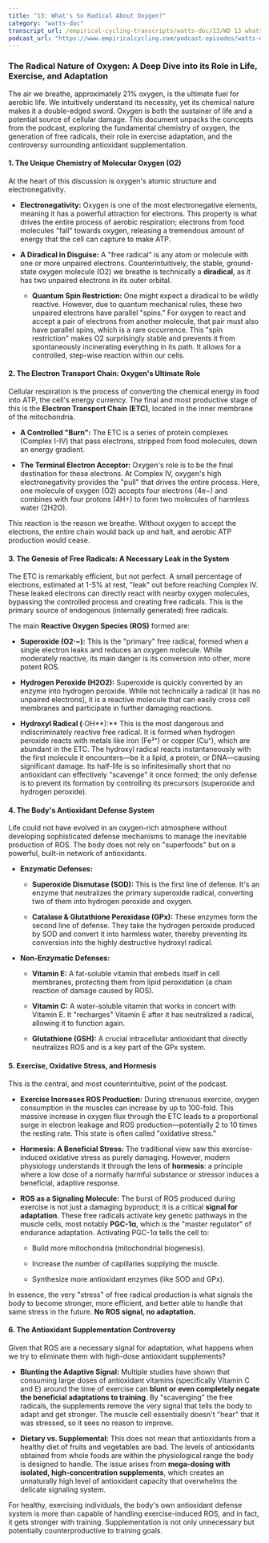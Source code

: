 ```yaml
---
title: "13: What's So Radical About Oxygen?"
category: "watts-doc"
transcript_url: /empirical-cycling-transcripts/watts-doc/13/WD 13 whats so radical about oxygen - 10_26_19, 10.24 PM (transcribed on 08-Aug-2025 10-44-46).txt
podcast_url: "https://www.empiricalcycling.com/podcast-episodes/watts-doc-13-whats-so-radical-about-oxygen"
---
```


### The Radical Nature of Oxygen: A Deep Dive into its Role in Life, Exercise, and Adaptation

The air we breathe, approximately 21% oxygen, is the ultimate fuel for aerobic life. We intuitively understand its necessity, yet its chemical nature makes it a double-edged sword. Oxygen is both the sustainer of life and a potential source of cellular damage. This document unpacks the concepts from the podcast, exploring the fundamental chemistry of oxygen, the generation of free radicals, their role in exercise adaptation, and the controversy surrounding antioxidant supplementation.

#### 1. The Unique Chemistry of Molecular Oxygen (O2​)

At the heart of this discussion is oxygen's atomic structure and electronegativity.

-   **Electronegativity:** Oxygen is one of the most electronegative elements, meaning it has a powerful attraction for electrons. This property is what drives the entire process of aerobic respiration; electrons from food molecules "fall" towards oxygen, releasing a tremendous amount of energy that the cell can capture to make ATP.
    
-   **A Diradical in Disguise:** A "free radical" is any atom or molecule with one or more unpaired electrons. Counterintuitively, the stable, ground-state oxygen molecule (O2​) we breathe is technically a **diradical**, as it has two unpaired electrons in its outer orbital.
    
    -   **Quantum Spin Restriction:** One might expect a diradical to be wildly reactive. However, due to quantum mechanical rules, these two unpaired electrons have parallel "spins." For oxygen to react and accept a pair of electrons from another molecule, that pair must also have parallel spins, which is a rare occurrence. This "spin restriction" makes O2​ surprisingly stable and prevents it from spontaneously incinerating everything in its path. It allows for a controlled, step-wise reaction within our cells.
        

#### 2. The Electron Transport Chain: Oxygen's Ultimate Role

Cellular respiration is the process of converting the chemical energy in food into ATP, the cell's energy currency. The final and most productive stage of this is the **Electron Transport Chain (ETC)**, located in the inner membrane of the mitochondria.

-   **A Controlled "Burn":** The ETC is a series of protein complexes (Complex I-IV) that pass electrons, stripped from food molecules, down an energy gradient.
    
-   **The Terminal Electron Acceptor:** Oxygen's role is to be the final destination for these electrons. At Complex IV, oxygen's high electronegativity provides the "pull" that drives the entire process. Here, one molecule of oxygen (O2​) accepts four electrons (4e−) and combines with four protons (4H+) to form two molecules of harmless water (2H2​O).
    

This reaction is the reason we breathe. Without oxygen to accept the electrons, the entire chain would back up and halt, and aerobic ATP production would cease.

#### 3. The Genesis of Free Radicals: A Necessary Leak in the System

The ETC is remarkably efficient, but not perfect. A small percentage of electrons, estimated at 1-5% at rest, "leak" out before reaching Complex IV. These leaked electrons can directly react with nearby oxygen molecules, bypassing the controlled process and creating free radicals. This is the primary source of endogenous (internally generated) free radicals.

The main **Reactive Oxygen Species (ROS)** formed are:

-   **Superoxide (**O2⋅−​**):** This is the "primary" free radical, formed when a single electron leaks and reduces an oxygen molecule. While moderately reactive, its main danger is its conversion into other, more potent ROS.
    
-   **Hydrogen Peroxide (**H2​O2​**):** Superoxide is quickly converted by an enzyme into hydrogen peroxide. While not technically a radical (it has no unpaired electrons), it is a reactive molecule that can easily cross cell membranes and participate in further damaging reactions.
    
-   **Hydroxyl Radical (**⋅OH**):** This is the most dangerous and indiscriminately reactive free radical. It is formed when hydrogen peroxide reacts with metals like iron (Fe²⁺) or copper (Cu⁺), which are abundant in the ETC. The hydroxyl radical reacts instantaneously with the first molecule it encounters—be it a lipid, a protein, or DNA—causing significant damage. Its half-life is so infinitesimally short that no antioxidant can effectively "scavenge" it once formed; the only defense is to prevent its formation by controlling its precursors (superoxide and hydrogen peroxide).
    

#### 4. The Body's Antioxidant Defense System

Life could not have evolved in an oxygen-rich atmosphere without developing sophisticated defense mechanisms to manage the inevitable production of ROS. The body does not rely on "superfoods" but on a powerful, built-in network of antioxidants.

-   **Enzymatic Defenses:**
    
    -   **Superoxide Dismutase (SOD):** This is the first line of defense. It's an enzyme that neutralizes the primary superoxide radical, converting two of them into hydrogen peroxide and oxygen.
        
    -   **Catalase & Glutathione Peroxidase (GPx):** These enzymes form the second line of defense. They take the hydrogen peroxide produced by SOD and convert it into harmless water, thereby preventing its conversion into the highly destructive hydroxyl radical.
        
-   **Non-Enzymatic Defenses:**
    
    -   **Vitamin E:** A fat-soluble vitamin that embeds itself in cell membranes, protecting them from lipid peroxidation (a chain reaction of damage caused by ROS).
        
    -   **Vitamin C:** A water-soluble vitamin that works in concert with Vitamin E. It "recharges" Vitamin E after it has neutralized a radical, allowing it to function again.
        
    -   **Glutathione (GSH):** A crucial intracellular antioxidant that directly neutralizes ROS and is a key part of the GPx system.
        

#### 5. Exercise, Oxidative Stress, and Hormesis

This is the central, and most counterintuitive, point of the podcast.

-   **Exercise Increases ROS Production:** During strenuous exercise, oxygen consumption in the muscles can increase by up to 100-fold. This massive increase in oxygen flux through the ETC leads to a proportional surge in electron leakage and ROS production—potentially 2 to 10 times the resting rate. This state is often called "oxidative stress."
    
-   **Hormesis: A Beneficial Stress:** The traditional view saw this exercise-induced oxidative stress as purely damaging. However, modern physiology understands it through the lens of **hormesis**: a principle where a low dose of a normally harmful substance or stressor induces a beneficial, adaptive response.
    
-   **ROS as a Signaling Molecule:** The burst of ROS produced during exercise is not just a damaging byproduct; it is a critical **signal for adaptation**. These free radicals activate key genetic pathways in the muscle cells, most notably **PGC-1α**, which is the "master regulator" of endurance adaptation. Activating PGC-1α tells the cell to:
    
    -   Build more mitochondria (mitochondrial biogenesis).
        
    -   Increase the number of capillaries supplying the muscle.
        
    -   Synthesize more antioxidant enzymes (like SOD and GPx).
        

In essence, the very "stress" of free radical production is what signals the body to become stronger, more efficient, and better able to handle that same stress in the future. **No ROS signal, no adaptation.**

#### 6. The Antioxidant Supplementation Controversy

Given that ROS are a necessary signal for adaptation, what happens when we try to eliminate them with high-dose antioxidant supplements?

-   **Blunting the Adaptive Signal:** Multiple studies have shown that consuming large doses of antioxidant vitamins (specifically Vitamin C and E) around the time of exercise can **blunt or even completely negate the beneficial adaptations to training**. By "scavenging" the free radicals, the supplements remove the very signal that tells the body to adapt and get stronger. The muscle cell essentially doesn't "hear" that it was stressed, so it sees no reason to improve.
    
-   **Dietary vs. Supplemental:** This does not mean that antioxidants from a healthy diet of fruits and vegetables are bad. The levels of antioxidants obtained from whole foods are within the physiological range the body is designed to handle. The issue arises from **mega-dosing with isolated, high-concentration supplements**, which creates an unnaturally high level of antioxidant capacity that overwhelms the delicate signaling system.
    

For healthy, exercising individuals, the body's own antioxidant defense system is more than capable of handling exercise-induced ROS, and in fact, it gets stronger with training. Supplementation is not only unnecessary but potentially counterproductive to training goals.